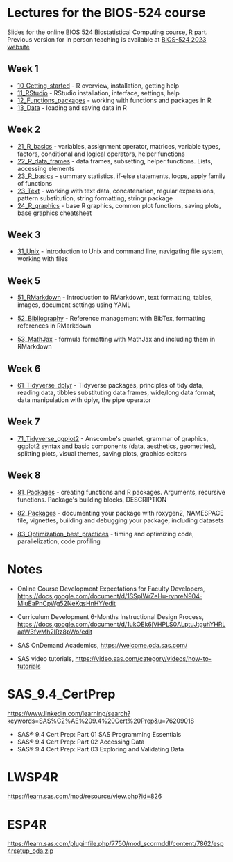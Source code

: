 # Lectures for the BIOS-524 course

Slides for the online BIOS 524 Biostatistical Computing course, R part. Previous version for in person teaching is available at [BIOS-524 2023 website](https://bios524-r-2023.netlify.app)


## Week 1

- [10_Getting_started](https://dozmorovlab.github.io/BIOS524_videos/10_Getting_started.html) - R overview, installation, getting help
- [11_RStudio](https://dozmorovlab.github.io/BIOS524_videos/11_RStudio.html) - RStudio installation, interface, settings, help
-	[12_Functions_packages](https://dozmorovlab.github.io/BIOS524_videos/12_Functions_packages.html) - working with functions and packages in R
-	[13_Data](https://dozmorovlab.github.io/BIOS524_videos/13_Data.html) - loading and saving data in R

## Week 2

- [21_R_basics](https://dozmorovlab.github.io/BIOS524_videos/21_R_basics.html) - variables, assignment operator, matrices, variable types, factors, conditional and logical operators, helper functions
- [22_R_data_frames](https://dozmorovlab.github.io/BIOS524_videos/22_R_data_frames.html) - data frames, subsetting, helper functions. Lists, accessing elements
- [23_R_basics](https://dozmorovlab.github.io/BIOS524_videos/23_R_basics.html) - summary statistics, if-else statements, loops, apply family of functions
- [23_Text](https://dozmorovlab.github.io/BIOS524_videos/23_Text.html) - working with text data, concatenation, regular expressions, pattern substitution, string formatting, stringr package
- [24_R_graphics](https://dozmorovlab.github.io/BIOS524_videos/24_R_graphics.html) - base R graphics, common plot functions, saving plots, base graphics cheatsheet

## Week 3

- [31_Unix](https://dozmorovlab.github.io/BIOS524_videos/31_Unix.html) - Introduction to Unix and command line, navigating file system, working with files

## Week 5

- [51_RMarkdown](https://dozmorovlab.github.io/BIOS524_videos/51_RMarkdown.html) - Introduction to RMarkdown, text formatting, tables, images, document settings using YAML

- [52_Bibliography](https://dozmorovlab.github.io/BIOS524_videos/52_Bibliography.html) - Reference management with BibTex, formatting references in RMarkdown

- [53_MathJax](https://dozmorovlab.github.io/BIOS524_videos/53_MathJax.html) - formula formatting with MathJax and including them in RMarkdown

## Week 6

- [61_Tidyverse_dplyr](https://dozmorovlab.github.io/BIOS524_videos/61_Tidyverse_dplyr.html) - Tidyverse packages, principles of tidy data, reading data, tibbles substituting data frames, wide/long data format, data manipulation with dplyr, the pipe operator

## Week 7

- [71_Tidyverse_ggplot2](https://dozmorovlab.github.io/BIOS524_videos/71_Tidyverse_ggplot2.html) - Anscombe's quartet, grammar of graphics, ggplot2 syntax and basic components (data, aesthetics, geometries), splitting plots, visual themes, saving plots, graphics editors

## Week 8

- [81_Packages](https://dozmorovlab.github.io/BIOS524_videos/81_Packages.html) - creating functions and R packages. Arguments, recursive functions. Package's building blocks, DESCRIPTION 

- [82_Packages](https://dozmorovlab.github.io/BIOS524_videos/82_Packages.html) - documenting your package with roxygen2, NAMESPACE file, vignettes, building and debugging your package, including datasets

- [83_Optimization_best_practices](https://dozmorovlab.github.io/BIOS524_videos/83_Optimization_best_practices.html) - timing and optimizing code, parallelization, code profiling


# Notes

- Online Course Development Expectations for Faculty Developers, https://docs.google.com/document/d/1SSpIWrZeHu-rynreN904-MluEaPnCpWg52NeKqsHnHY/edit
- Curriculum Development  6-Months Instructional Design Process, https://docs.google.com/document/d/1ukOEk6jVHPLS0ALptuJtguhYHRLaaW3fwMh2IRz8pWo/edit

- SAS OnDemand Academics, https://welcome.oda.sas.com/
- SAS video tutorials, https://video.sas.com/category/videos/how-to-tutorials

# SAS_9.4_CertPrep
https://www.linkedin.com/learning/search?keywords=SAS%C2%AE%209.4%20Cert%20Prep&u=76209018

- SAS® 9.4 Cert Prep: Part 01 SAS Programming Essentials
- SAS® 9.4 Cert Prep: Part 02 Accessing Data
- SAS® 9.4 Cert Prep: Part 03 Exploring and Validating Data

# LWSP4R
https://learn.sas.com/mod/resource/view.php?id=826

# ESP4R
https://learn.sas.com/pluginfile.php/7750/mod_scormddl/content/7862/esp4rsetup_oda.zip

<!-- - Nitai's material, https://drive.google.com/drive/folders/10MJQj7wPVyIR6NKGQnrtQx3LqVJ0d-m7 -->

